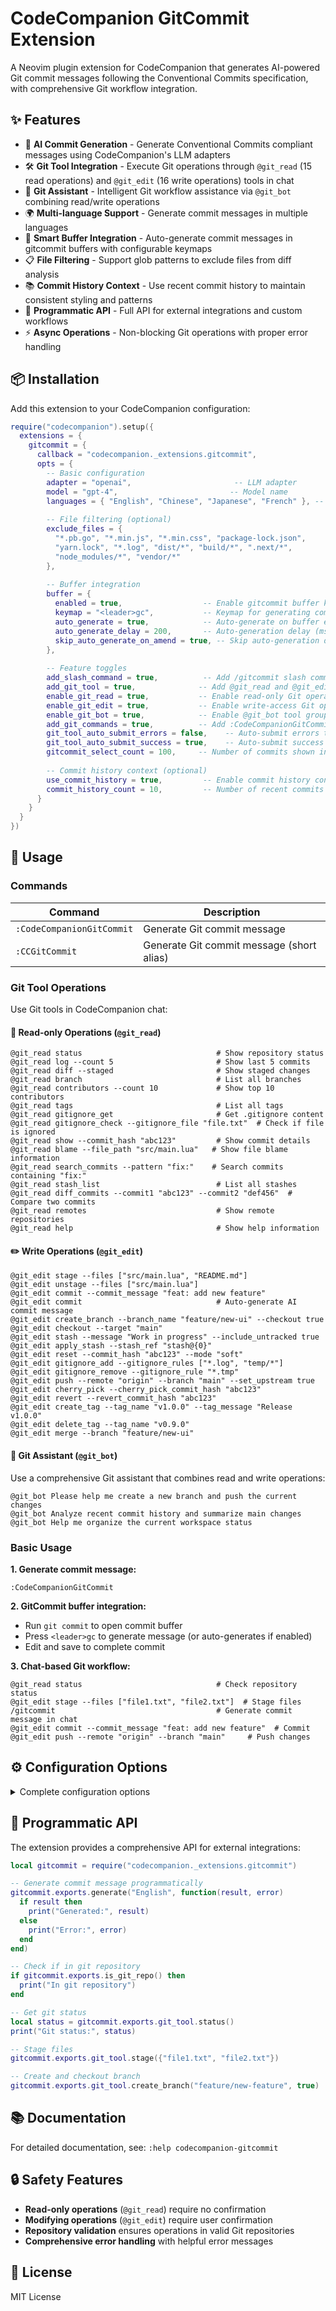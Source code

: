 # CodeCompanion GitCommit Extension

A Neovim plugin extension for CodeCompanion that generates AI-powered Git commit messages following the Conventional Commits specification, with comprehensive Git workflow integration.

## ✨ Features

- 🤖 **AI Commit Generation** - Generate Conventional Commits compliant messages using CodeCompanion's LLM adapters
- 🛠️ **Git Tool Integration** - Execute Git operations through `@git_read` (15 read operations) and `@git_edit` (16 write operations) tools in chat
- 🤖 **Git Assistant** - Intelligent Git workflow assistance via `@git_bot` combining read/write operations
- 🌍 **Multi-language Support** - Generate commit messages in multiple languages
- 📝 **Smart Buffer Integration** - Auto-generate commit messages in gitcommit buffers with configurable keymaps
- 📋 **File Filtering** - Support glob patterns to exclude files from diff analysis
- 📚 **Commit History Context** - Use recent commit history to maintain consistent styling and patterns
- 🔌 **Programmatic API** - Full API for external integrations and custom workflows
- ⚡ **Async Operations** - Non-blocking Git operations with proper error handling

## 📦 Installation

Add this extension to your CodeCompanion configuration:

```lua
require("codecompanion").setup({
  extensions = {
    gitcommit = {
      callback = "codecompanion._extensions.gitcommit",
      opts = {
        -- Basic configuration
        adapter = "openai",                       -- LLM adapter
        model = "gpt-4",                         -- Model name
        languages = { "English", "Chinese", "Japanese", "French" }, -- Supported languages
        
        -- File filtering (optional)
        exclude_files = { 
          "*.pb.go", "*.min.js", "*.min.css", "package-lock.json",
          "yarn.lock", "*.log", "dist/*", "build/*", ".next/*",
          "node_modules/*", "vendor/*"
        },
        
        -- Buffer integration
        buffer = {
          enabled = true,                  -- Enable gitcommit buffer keymaps
          keymap = "<leader>gc",           -- Keymap for generating commit messages
          auto_generate = true,            -- Auto-generate on buffer enter
          auto_generate_delay = 200,       -- Auto-generation delay (ms)
          skip_auto_generate_on_amend = true, -- Skip auto-generation during git commit --amend
        },
        
        -- Feature toggles
        add_slash_command = true,          -- Add /gitcommit slash command
        add_git_tool = true,              -- Add @git_read and @git_edit tools
        enable_git_read = true,           -- Enable read-only Git operations
        enable_git_edit = true,           -- Enable write-access Git operations  
        enable_git_bot = true,            -- Enable @git_bot tool group (requires both read/write enabled)
        add_git_commands = true,          -- Add :CodeCompanionGitCommit commands
        git_tool_auto_submit_errors = false,    -- Auto-submit errors to LLM
        git_tool_auto_submit_success = true,    -- Auto-submit success to LLM
        gitcommit_select_count = 100,     -- Number of commits shown in /gitcommit
        
        -- Commit history context (optional)
        use_commit_history = true,         -- Enable commit history context
        commit_history_count = 10,         -- Number of recent commits for context
      }
    }
  }
})
```

## 🚀 Usage

### Commands

| Command | Description |
|---------|-------------|
| `:CodeCompanionGitCommit` | Generate Git commit message |
| `:CCGitCommit` | Generate Git commit message (short alias) |

### Git Tool Operations

Use Git tools in CodeCompanion chat:

#### 📖 Read-only Operations (`@git_read`)

```
@git_read status                              # Show repository status
@git_read log --count 5                       # Show last 5 commits
@git_read diff --staged                       # Show staged changes
@git_read branch                              # List all branches
@git_read contributors --count 10             # Show top 10 contributors
@git_read tags                                # List all tags
@git_read gitignore_get                       # Get .gitignore content
@git_read gitignore_check --gitignore_file "file.txt"  # Check if file is ignored
@git_read show --commit_hash "abc123"         # Show commit details
@git_read blame --file_path "src/main.lua"   # Show file blame information
@git_read search_commits --pattern "fix:"    # Search commits containing "fix:"
@git_read stash_list                          # List all stashes
@git_read diff_commits --commit1 "abc123" --commit2 "def456"  # Compare two commits
@git_read remotes                             # Show remote repositories
@git_read help                                # Show help information
```

#### ✏️ Write Operations (`@git_edit`)

```
@git_edit stage --files ["src/main.lua", "README.md"]
@git_edit unstage --files ["src/main.lua"]
@git_edit commit --commit_message "feat: add new feature"
@git_edit commit                              # Auto-generate AI commit message
@git_edit create_branch --branch_name "feature/new-ui" --checkout true
@git_edit checkout --target "main"
@git_edit stash --message "Work in progress" --include_untracked true
@git_edit apply_stash --stash_ref "stash@{0}"
@git_edit reset --commit_hash "abc123" --mode "soft"
@git_edit gitignore_add --gitignore_rules ["*.log", "temp/*"]
@git_edit gitignore_remove --gitignore_rule "*.tmp"
@git_edit push --remote "origin" --branch "main" --set_upstream true
@git_edit cherry_pick --cherry_pick_commit_hash "abc123"
@git_edit revert --revert_commit_hash "abc123"
@git_edit create_tag --tag_name "v1.0.0" --tag_message "Release v1.0.0"
@git_edit delete_tag --tag_name "v0.9.0"
@git_edit merge --branch "feature/new-ui"
```

#### 🤖 Git Assistant (`@git_bot`)

Use a comprehensive Git assistant that combines read and write operations:

```
@git_bot Please help me create a new branch and push the current changes
@git_bot Analyze recent commit history and summarize main changes
@git_bot Help me organize the current workspace status
```

### Basic Usage

**1. Generate commit message:**
```
:CodeCompanionGitCommit
```

**2. GitCommit buffer integration:**
- Run `git commit` to open commit buffer
- Press `<leader>gc` to generate message (or auto-generates if enabled)
- Edit and save to complete commit

**3. Chat-based Git workflow:**
```
@git_read status                              # Check repository status
@git_edit stage --files ["file1.txt", "file2.txt"]  # Stage files
/gitcommit                                    # Generate commit message in chat
@git_edit commit --commit_message "feat: add new feature"  # Commit
@git_edit push --remote "origin" --branch "main"     # Push changes
```

## ⚙️ Configuration Options

<details>
<summary>Complete configuration options</summary>

```lua
opts = {
  adapter = "openai",                         -- LLM adapter
  model = "gpt-4",                           -- Model name
  languages = { "English", "Chinese", "Japanese", "French" }, -- Supported languages list
  exclude_files = {                          -- Excluded file patterns
    "*.pb.go", "*.min.js", "*.min.css",
    "package-lock.json", "yarn.lock", "*.log",
    "dist/*", "build/*", ".next/*",
    "node_modules/*", "vendor/*"
  },
  add_slash_command = true,                  -- Add /gitcommit command
  add_git_tool = true,                      -- Add Git tools
  enable_git_read = true,                   -- Enable read-only Git operations
  enable_git_edit = true,                   -- Enable write-access Git operations
  enable_git_bot = true,                    -- Enable Git bot (requires both read/write enabled)
  add_git_commands = true,                  -- Add Git commands
  gitcommit_select_count = 100,             -- Commits shown in /gitcommit
  git_tool_auto_submit_errors = false,      -- Auto-submit errors to LLM
  git_tool_auto_submit_success = true,      -- Auto-submit success to LLM
  use_commit_history = true,                -- Enable commit history context
  commit_history_count = 10,                -- Number of recent commits for context
  buffer = {
    enabled = true,                         -- Enable buffer integration
    keymap = "<leader>gc",                 -- Keymap
    auto_generate = true,                  -- Auto-generate
    auto_generate_delay = 200,             -- Generation delay (ms)
    skip_auto_generate_on_amend = true,    -- Skip auto-generation during amend
  }
}
```

</details>

## 🔌 Programmatic API

The extension provides a comprehensive API for external integrations:

```lua
local gitcommit = require("codecompanion._extensions.gitcommit")

-- Generate commit message programmatically
gitcommit.exports.generate("English", function(result, error)
  if result then
    print("Generated:", result)
  else
    print("Error:", error)
  end
end)

-- Check if in git repository
if gitcommit.exports.is_git_repo() then
  print("In git repository")
end

-- Get git status
local status = gitcommit.exports.git_tool.status()
print("Git status:", status)

-- Stage files
gitcommit.exports.git_tool.stage({"file1.txt", "file2.txt"})

-- Create and checkout branch
gitcommit.exports.git_tool.create_branch("feature/new-feature", true)
```

## 📚 Documentation

For detailed documentation, see: `:help codecompanion-gitcommit`

## 🔒 Safety Features

- **Read-only operations** (`@git_read`) require no confirmation
- **Modifying operations** (`@git_edit`) require user confirmation
- **Repository validation** ensures operations in valid Git repositories
- **Comprehensive error handling** with helpful error messages

## 📄 License

MIT License
